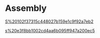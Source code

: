 # Assembly

[S%20102f37315c448027b159e1c9f92a7eb2](S%20102f37315c448027b159e1c9f92a7eb2)

[s%20e3f8bb1002cd4aa6b095ff947a200ec5](s%20e3f8bb1002cd4aa6b095ff947a200ec5)